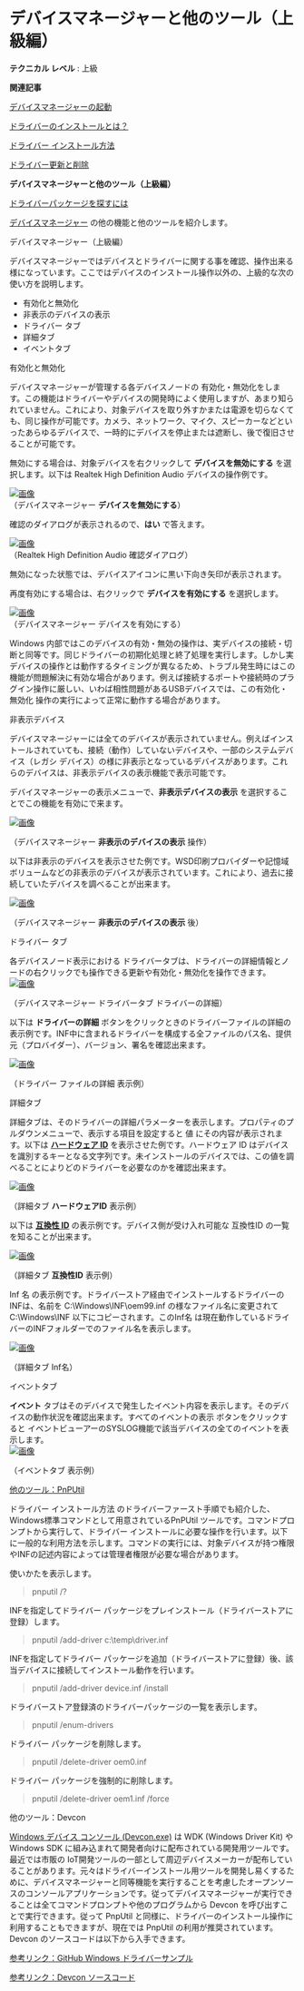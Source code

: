 # デバイスマネージャーと他のツール（上級編）

**テクニカル レベル** : 上級

**関連記事**

[デバイスマネージャーの起動](https://answers.microsoft.com/ja-jp/windows/forum/all/%E3%83%87%E3%83%90%E3%82%A4%E3%82%B9%E3%83%9E/981a79d0-cf25-460b-9b94-6426dfafca74)

[ドライバーのインストールとは？](https://answers.microsoft.com/ja-jp/windows/forum/windows_11-hardware/%e3%83%89%e3%83%a9%e3%82%a4%e3%83%90%e3%83%bc/c4821319-3103-4bc3-b21d-dbf7da7e3363)

[ドライバー インストール方法](https://answers.microsoft.com/ja-jp/windows/forum/windows_11-hardware/%e3%83%89%e3%83%a9%e3%82%a4%e3%83%90%e3%83%bc/b6b95c1a-bd55-4ba3-878a-db0b36602f30)

[ドライバー更新と削除](https://answers.microsoft.com/ja-jp/windows/forum/windows_11-hardware/%e3%83%89%e3%83%a9%e3%82%a4%e3%83%90%e3%83%bc/8f602fc4-433f-4b5e-b948-178d0a51c11d)

**デバイスマネージャーと他のツール（上級編）**

[ドライバーパッケージを探すには](https://answers.microsoft.com/ja-jp/windows/forum/windows_11-hardware/%e3%83%89%e3%83%a9%e3%82%a4%e3%83%90%e3%83%bc/b82904f7-d567-4fdc-9e2f-4239389eef93)

[デバイスマネージャー](https://answers.microsoft.com/ja-jp/windows/forum/all/%E3%83%87%E3%83%90%E3%82%A4%E3%82%B9%E3%83%9E/981a79d0-cf25-460b-9b94-6426dfafca74) の他の機能と他のツールを紹介します。

デバイスマネージャー（上級編）

デバイスマネージャーではデバイスとドライバーに関する事を確認、操作出来る様になっています。ここではデバイスのインストール操作以外の、上級的な次の使い方を説明します。

- 有効化と無効化
- 非表示のデバイスの表示
- ドライバー タブ
- 詳細タブ
- イベントタブ

有効化と無効化

デバイスマネージャーが管理する各デバイスノードの 有効化・無効化をします。この機能はドライバーやデバイスの開発時によく使用しますが、あまり知られていません。これにより、対象デバイスを取り外すかまたは電源を切らなくても、同じ操作が可能です。カメラ、ネットワーク、マイク、スピーカーなどといったあらゆるデバイスで、一時的にデバイスを停止または遮断し、後で復旧させることが可能です。

無効にする場合は、対象デバイスを右クリックして **デバイスを無効にする** を選択します。以下は Realtek High Definition Audio デバイスの操作例です。

[![画像](22851db2-c827-4321-9e69-fd84e5fad863.png)](22851db2-c827-4321-9e69-fd84e5fad863.png)  
（デバイスマネージャー **デバイスを無効にする**）

確認のダイアログが表示されるので、**はい** で答えます。

[![画像](d25f6fb7-da23-46c6-bda5-580db7df9283.png)](d25f6fb7-da23-46c6-bda5-580db7df9283.png)  
（Realtek High Definition Audio 確認ダイアログ）

無効になった状態では、デバイスアイコンに黒い下向き矢印が表示されます。

再度有効にする場合は、右クリックで **デバイスを有効にする** を選択します。

[![画像](f46df513-e326-4a4c-b687-f6cecd41430d.png)](f46df513-e326-4a4c-b687-f6cecd41430d.png)  
（デバイスマネージャー デバイスを有効にする）

Windows 内部ではこのデバイスの有効・無効の操作は、実デバイスの接続・切断と同等です。同じドライバーの初期化処理と終了処理を実行します。しかし実デバイスの操作とは動作するタイミングが異なるため、トラブル発生時にはこの機能が問題解決に有効な場合があります。例えば接続するポートや接続時のプラグイン操作に厳しい、いわば相性問題があるUSBデバイスでは、この有効化・無効化 操作の実行によって正常に動作する場合があります。

非表示デバイス

デバイスマネージャーには全てのデバイスが表示されていません。例えばインストールされていても、接続（動作）していないデバイスや、一部のシステムデバイス（レガシ デバイス）の様に非表示となっているデバイスがあります。これらのデバイスは、非表示デバイスの表示機能で表示可能です。

デバイスマネージャーの表示メニューで、**非表示デバイスの表示** を選択することでこの機能を有効にで来ます。

[![画像](abb3a678-3d45-4362-bb7f-dbf3e159a50d.png)](abb3a678-3d45-4362-bb7f-dbf3e159a50d.png)

（デバイスマネージャー **非表示のデバイスの表示** 操作）

以下は非表示のデバイスを表示させた例です。WSD印刷プロバイダーや記憶域ボリュームなどの非表示のデバイスが表示されています。これにより、過去に接続していたデバイスを調べることが出来ます。

[![画像](ff66dd1f-76e2-4fcd-9b88-ed90f1656a74.png)](ff66dd1f-76e2-4fcd-9b88-ed90f1656a74.png)

（デバイスマネージャー **非表示のデバイスの表示** 後）

ドライバー タブ

各デバイスノード表示における ドライバータブは、ドライバーの詳細情報とノードの右クリックでも操作できる更新や有効化・無効化を操作できます。  
[![画像](77ec601f-4500-49b3-9854-3ab2dee2fcc1.png)](77ec601f-4500-49b3-9854-3ab2dee2fcc1.png)

（デバイスマネージャー ドライバータブ ドライバーの詳細）

以下は **ドライバーの詳細** ボタンをクリックときのドライバーファイルの詳細の表示例です。INF中に含まれるドライバーを構成する全ファイルのパス名、提供元（プロバイダー）、バージョン、署名を確認出来ます。

[![画像](0d362621-f961-43a5-9da7-e502789b5e76.png)](0d362621-f961-43a5-9da7-e502789b5e76.png)

（ドライバー ファイルの詳細 表示例）

詳細タブ

詳細タブは、そのドライバーの詳細パラメーターを表示します。プロパティのプルダウンメニューで、表示する項目を設定すると 値 にその内容が表示されます。以下は [**ハードウェア ID**](https://docs.microsoft.com/ja-jp/windows-hardware/drivers/install/hardware-ids?WT.mc_id=WDIT-MVP-35878) を表示させた例です。ハードウェア ID はデバイスを識別するキーとなる文字列です。未インストールのデバイスでは、この値を調べることによりどのドライバーを必要なのかを確認出来ます。

[![画像](64543ce1-f91d-4331-8486-88bea0b975c0.png)](64543ce1-f91d-4331-8486-88bea0b975c0.png)

（詳細タブ **ハードウェアID** 表示例）

以下は [**互換性 ID**](https://docs.microsoft.com/ja-jp/windows-hardware/drivers/install/compatible-ids?WT.mc_id=WDIT-MVP-35878) の表示例です。デバイス側が受け入れ可能な 互換性ID の一覧を知ることが出来ます。

[![画像](85b5291e-30b5-4d70-80be-e08e60df92de.png)](85b5291e-30b5-4d70-80be-e08e60df92de.png)

（詳細タブ **互換性ID** 表示例）

Inf 名 の表示例です。ドライバーストア経由でインストールするドライバーの INFは、名前を C:\Windows\INF\oem99.inf の様なファイル名に変更されて C:\Windows\INF 以下にコピーされます。このInf名 は現在動作しているドライバーのINFフォルダーでのファイル名を表示します。

[![画像](5c4132e6-c050-4315-8c2f-360cf121868b.png)](5c4132e6-c050-4315-8c2f-360cf121868b.png)

（詳細タブ Inf名）

イベントタブ

**イベント** タブはそのデバイスで発生したイベント内容を表示します。そのデバイスの動作状況を確認出来ます。すべてのイベントの表示 ボタンをクリックすると イベントビューアーのSYSLOG機能で該当デバイスの全てのイベントを表示します。  
[![画像](a2e76d81-935c-4a88-a937-ade753ced59d.png)](a2e76d81-935c-4a88-a937-ade753ced59d.png)

（イベントタブ 表示例）

[他のツール：PnPUtil](https://docs.microsoft.com/ja-jp/windows-hardware/drivers/devtest/pnputil?WT.mc_id=WDIT-MVP-35878)

ドライバー インストール方法 のドライバーファースト手順でも紹介した、Windows標準コマンドとして用意されているPnPUtil ツールです。コマンドプロンプトから実行して、ドライバー インストールに必要な操作を行います。以下に一般的な利用方法を示します。コマンドの実行には、対象デバイスが持つ権限やINFの記述内容によっては管理者権限が必要な場合があります。

使いかたを表示します。

> pnputil /?

INFを指定してドライバー パッケージをプレインストール（ドライバーストアに登録）します。

> pnputil /add-driver c:\temp\driver.inf

INFを指定してドライバー パッケージを追加（ドライバーストアに登録）後、該当デバイスに接続してインストール動作を行います。

> pnputil /add-driver device.inf /install

ドライバーストア登録済のドライバーパッケージの一覧を表示します。

> pnputil /enum-drivers

ドライバー パッケージを削除します。

> pnputil /delete-driver oem0.inf

ドライバー パッケージを強制的に削除します。

> pnputil /delete-driver oem1.inf /force

他のツール：Devcon

[Windows デバイス コンソール (Devcon.exe)](https://docs.microsoft.com/ja-jp/windows-hardware/drivers/devtest/devcon?WT.mc_id=WDIT-MVP-35878) は WDK (Windows Driver Kit) や Windows SDK に組み込まれて開発者向けに配布されている開発用ツールです。最近では市販の IoT開発ツールの一部として周辺デバイスメーカーが配布していることがあります。元々はドライバーインストール用ツールを開発し易くするために、デバイスマネージャーと同等機能を実行することを考慮したオープンソースのコンソールアプリケーションです。従ってデバイスマネージャーが実行できることは全てコマンドプロンプトや他のプログラムから Devcon を呼び出すことで実行できます。従って PnpUtil と同様に、ドライバーのインストール操作に利用することもできますが、現在では PnpUtil の利用が推奨されています。Devcon のソースコードは以下から入手できます。

[参考リンク：GitHub Windows ドライバーサンプル](https://github.com/microsoft/Windows-driver-samples)

[参考リンク：Devcon ソースコード](https://github.com/microsoft/Windows-driver-samples/tree/master/setup/devcon)

